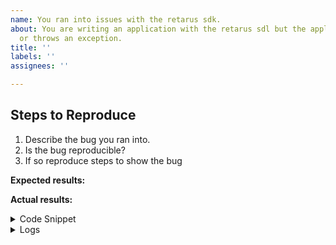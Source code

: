 ```yaml
---
name: You ran into issues with the retarus sdk.
about: You are writing an application with the retarus sdl but the application is crashing
  or throws an exception.
title: ''
labels: ''
assignees: ''

---
```

## Steps to Reproduce

<!-- Please include full steps to reproduce so that we can reproduce the problem. -->

1. Describe the bug you ran into.
2. Is the bug reproducible? 
3. If so reproduce steps to show the bug <!-- describe steps to demonstrate bug -->

**Expected results:** <!-- what did you want to see? -->

**Actual results:** <!-- what did you see? -->

<details>
<summary>Code Snippet</summary>

<!--
      Create a minimal application that uses the retarus SDK and the function which raises your problem / issue. 
-->

```python
```

</details>

<details>
  <summary>Logs</summary>

</details>